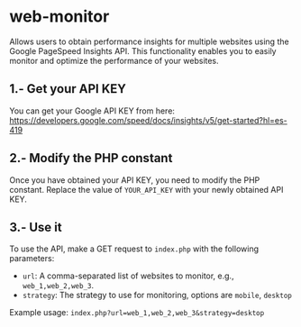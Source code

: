 # web-monitor
Allows users to obtain performance insights for multiple websites using the Google PageSpeed Insights API. This functionality enables you to easily monitor and optimize the performance of your websites.

## 1.- Get your API KEY
You can get your Google API KEY from here: https://developers.google.com/speed/docs/insights/v5/get-started?hl=es-419

## 2.- Modify the PHP constant
Once you have obtained your API KEY, you need to modify the PHP constant.
Replace the value of `YOUR_API_KEY` with your newly obtained API KEY.

## 3.- Use it
To use the API, make a GET request to `index.php` with the following parameters:
- `url`: A comma-separated list of websites to monitor, e.g., `web_1,web_2,web_3`.
- `strategy`: The strategy to use for monitoring, options are `mobile`, `desktop`

Example usage: `index.php?url=web_1,web_2,web_3&strategy=desktop`


